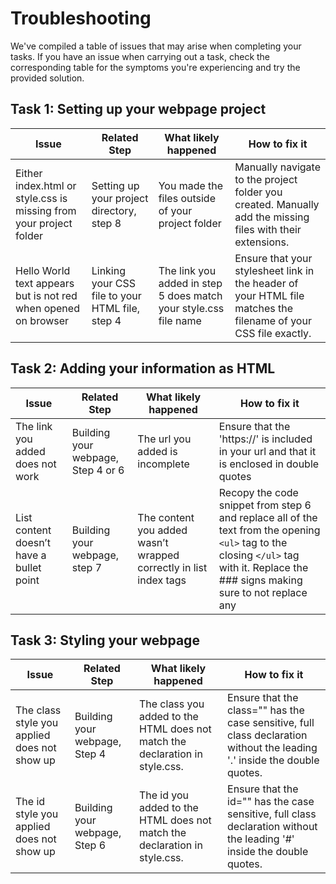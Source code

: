 # Troubleshooting
We've compiled a table of issues that may arise when completing your tasks. If you have an issue when carrying out a task, check the corresponding table for the symptoms you're experiencing and try the provided solution.

## Task 1: Setting up your webpage project

| Issue                                             | Related Step                             | What likely happened                            | How to fix it                                     |
|---------------------------------------------------|------------------------------------------|------------------------------------------------|---------------------------------------------------|
| Either index.html or style.css is missing from your project folder | Setting up your project directory, step 8 | You made the files outside of your project folder | Manually navigate to the project folder you created. Manually add the missing files with their extensions. |
| Hello World text appears but is not red when opened on browser    | Linking your CSS file to your HTML file, step 4 | The link you added in step 5 does match your style.css file name | Ensure that your stylesheet link in the header of your HTML file matches the filename of your CSS file exactly. |

## Task 2: Adding your information as HTML

| Issue                                 | Related Step               | What likely happened                   | How to fix it                                                                      |
|---------------------------------------|----------------------------|---------------------------------------|------------------------------------------------------------------------------------|
| The link you added does not work      | Building your webpage, Step 4 or 6 | The url you added is incomplete       | Ensure that the 'https://' is included in your url and that it is enclosed in double quotes |
| List content doesn’t have a bullet point | Building your webpage, step 7 | The content you added wasn’t wrapped correctly in list index tags | Recopy the code snippet from step 6 and replace all of the text from the opening `<ul>` tag to the closing `</ul>` tag with it. Replace the ### signs making sure to not replace any |

## Task 3: Styling your webpage

| Issue                                 | Related Step               | What likely happened                               | How to fix it                                                                 |
|---------------------------------------|----------------------------|----------------------------------------------------|-------------------------------------------------------------------------------|
| The class style you applied does not show up | Building your webpage, Step 4 | The class you added to the HTML does not match the declaration in style.css. | Ensure that the class="" has the case sensitive, full class declaration without the leading '.' inside the double quotes. |
| The id style you applied does not show up    | Building your webpage, Step 6 | The id you added to the HTML does not match the declaration in style.css.    | Ensure that the id="" has the case sensitive, full class declaration without the leading '#' inside the double quotes.    |
